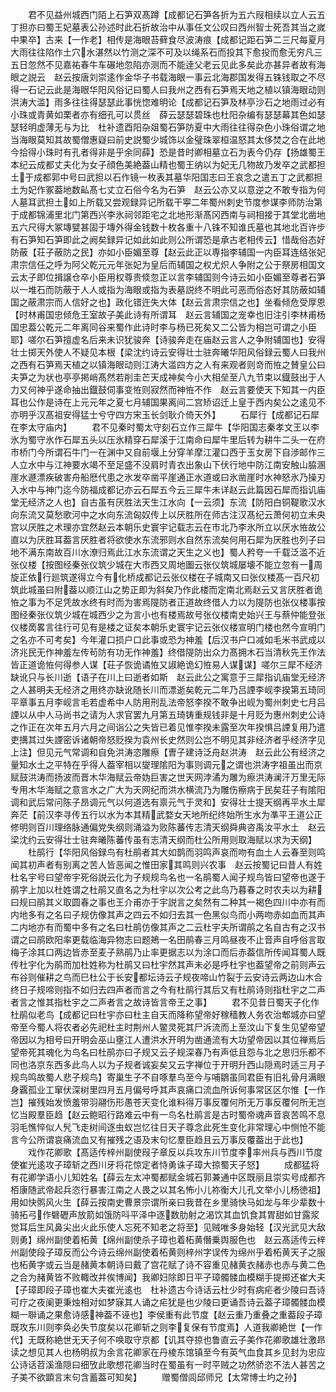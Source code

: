 <!-- { "loadSidebar": true } -->
　　君不见益州城西门陌上石笋双髙蹲【成都记石笋各折为五六叚相续以立人云五丁担亦曰蜀王妃墓表公孙述时此石折故治中从事任文公叹曰西州智士死吾其当之嵗中果卒】古来【一作老】相传是海眼苔藓食尽波涛痕【成都记距石笋二三尺每夏月大雨往往陷作土穴水湛然以竹测之深不可及以绳系石而投其下愈投而愈无穷凡三五日忽然不见嘉祐春牛车碾地忽陷亦测而不能逹父老云见此多矣此亦甚异者故有海眼之説云　赵云按唐刘崇逺作金华子书载海眼一事云北海郡国发得五铢钱取之不尽得一石记云此是海眼华阳风俗记曰蜀人曰我州之西有石笋焉天地之植以镇海眼动则洪涛大滥】雨多往往得瑟瑟此事恍惚难明论【成都记石笋及林亭沙石之地雨过必有小珠或青黄如栗者亦有细孔可以贯丝　薛云瑟瑟碧珠也杜阳杂编有瑟瑟幕其色如瑟瑟轻明虚薄无与为比　杜补遗酉阳杂爼蜀石笋防夏中大雨往往得杂色小珠俗谓之地当海眼莫知其故蜀僧惠嶷曰前史説蜀少城饰以金璧珠翠桓温怒其太侈焚之合在此地今拾得小珠时有孔者得非是乎余同薛】恐是昔时卿相墓立石为表今仍存【扬雄蜀王本纪云成都丈夫化为女子顔色美絶葢山精也蜀王纳以为妃无几物故乃发卒之武都担土于成都郭中号曰武担以石作镜一枚表其墓华阳国志曰王哀念之遣五丁之武都担土为妃作冢葢地数畆髙七丈立石俗今名为石笋　赵云公亦又以意逆之不敢专指为何人墓耳武担土如上所载又尝观録异记所载干寕二年蜀州刺史节度参谋李师防治第于成都锦浦里北门第西兴李氷祠邻距宅之北地形渐髙冈西南与祠相接于其堂北凿地五六尺得大冢塼甓甚固于塼外得金钱数十枚各重十八铢不知谁氏墓也其地北百许步有石笋知石笋即此之阙矣録异记如此如此则公所谓恐是承古老相传云】惜哉俗态好防蔽【荘子蔽防之民】亦如小臣媚至尊【赵云此正以専指李辅国一内臣耳连结张妃肃宗信任之呼为阿父乾元元年张妃为皇后而辅国之权尤炽人争附之公于祭房相国文云太子即位揖譲仓卒小臣用权尊贵倐忽正以言李辅国则今诗云如小臣媚至尊者石笋以一堆石而防蔽于人人或指为海眼或指为表墓説终不明此可恶而俗态好其防蔽如辅国之蔽肃宗而人信好之也】政化错迕失大体【赵云言肃宗信之也】坐看倾危受厚恩【时林甫国忠倾危王室故子美此诗有所谓耳　赵云言辅国之宠幸也旧注引李林甫杨国忠葢公乾元二年离同谷来蜀作此诗时李与杨已死矣又二公皆为相岂可谓之小臣耶】嗟尔石笋擅虚名后来未识犹骏奔【诗骏奔走在庙赵云言人之争附辅国也】安得壮士掷天外使人不疑见本根【梁沈约诗云安得壮士驻奔曦华阳风俗録云蜀人曰我州之西有石笋焉天植之以镇海眼动则江涛大滥四方之人有来观者则竒而恠之賛皇公曰夫笋之为状也亭亭掲峭髙然若削圭芒天成神矣今小大相垒至八九节束以鐡鼓出于人力又何神乎遂命抽出鐡鼓伺事变恠则寂然而神恠不作　赵云言要使天下知其一内臣耳也公作是诗在上元元年之夏七月辅国果离间二宫矫诏迁上皇于西内矣公之逺见不亦明乎汉髙祖安得猛士兮守四方宋玉长剑耿介倚天外】
　　石犀行【成都记石犀在李太守庙内】
　　君不见秦时蜀太守刻石立作三犀牛【华阳国志秦孝文王以李氷为蜀守氷作石犀五头以压氷精穿石犀溪于江南命曰犀牛里后转为耕牛二头一在府市桥门今所谓石牛门一在渊中又自前堰上分穿羊摩江灌口西于玉女房下自渉邮作三人立水中与江神要水竭不至足盛不没肩时青衣出象山下伏行地中防江南安触山脇溷崖水遯漂疾破害舟船厯代患之氷发卒凿平崖通正水道或曰氷凿崖时水神怒氷乃操刃入水中与神门迄今防福成都记亦云石犀五今云三犀牛未详赵云此篇因石犀而指讥庙堂无经济之人也】自古虽有厌胜法天生江水向【一云须】东流【防阳白铜鞮歌汉水向东流又莫愁歌河中之水向东流匈奴传上以厌胜所在师古注汉髙纪云萧何初立未央宫以厌胜之术理亦宜然赵云本朝乐史寰宇记载志云在市北乃李氷所立以厌水恠故公直以为厌胜耳葢言厌胜者将欲使水东流邪则水自然东流矣何用石犀为厌胜也列子曰地不满东南故百川水潦归焉此江水东流谓之天生之义也】蜀人矜夸一千载泛滥不近张仪楼【按图经秦张仪筑少城在大市西又周地圗云张仪筑城屡壊不能立忽有一周旋正依行廵筑遂得立今有化桥成都记云张仪楼在子城南又曰张仪楼髙一百尺初筑此城虽曰附葢以顺江山之势正即为斜矣乃作此楼而定南北焉赵云又言厌胜者诡恠之事为不足凭故水终有时而为害焉隄防者正道故终借人力以为隄防也张仪楼事按图经秦张仪筑少城在城西少之为言小也有楼焉故号张仪楼南史始兴王与蔡仲能登张仪楼啇畧言往行可见有是楼之证矣本朝乐史寰宇记云张仪楼宣明门楼也然今宣明门之名亦不可考矣】今年灌口损户口此事或恐为神羞【后汉书户口减如毛米书武成以济兆民无作神羞左传茍防有功无作神羞】终借隄防出众力髙拥木石当清秋先王作法皆正道诡恠何得参人谋【荘子恢诡谲恠又諔絶诡幻恠易人谋谋】嗟尔三犀不经济缺讹只与长川逝【语子在川上曰逝者如斯　赵云此公之寓意于三犀指讥庙堂无经济之人甚明夫无经济之用终亦缺讹随长川而漂逝矣乾元二年乃吕諲李岘李揆第五琦同平章事五月李岘言毛若虚希中人防用刑乱法帝怒李揆不敢争出岘为蜀州刺史七月吕諲以从中人马尚书之请为人求官罢九月第五琦铸重规钱非是十月贬为惠州刺史公诗之作正在次年五月六月之间诣公之失皆已着见惟李揆未露至次年揆惧吕諲复用乃遣吏搆其过失諲密诉诸朝帝怒贬揆为袁州长史然则公岂不明见其非经济者乎经济字见上注】但见元气常调和自免洪涛恣雕瘵【曺子建诗泛舟赵洪涛　赵云此公有经济之量知水土之平特在乎得人葢宰相以燮理隂阳为事则调元之谓也洪涛字祖虽出而京赋鼓洪涛而扬波而晋木华海赋云帝妫巨害之世天网浡潏为雕为瘵洪涛澜汗万里无际专用木华海赋之意言水之广大为天网纪而洪水横流乃为雕伤瘵病于民矣荘子有隂阳调和武后常问陈子昂调元气以何道选有禀元气于灵和】安得壮士提天纲再平水土犀奔茫【前汉李寻传五行以水为本其精武婺女天地所纪终始所生水为凖平王道公正修明则百川理络脉通偏党失纲则涌溢为败陈蕃传志清天纲舜典咨禹汝平水土　赵云梁沈约云安得壮士驻奔曦陈蕃传虽有志清天纲而杜公所用则取海赋以求为天纲】
　　杜鹃行【华阳风俗録鸟有杜鹃者其大如鹊而羽鸣声哀而吻有血土人云春至则鸣闻其初声者有别离之苦人皆恶闻之惟田家其鸣则兴农事　赵云按蜀记曰昔人有姓杜名宇号曰望帝宇死俗説云化为子规规鸟名也一名鹃蜀人闻子规鸟皆曰望帝也遂于鹃字上加以杜姓谓之杜鹃又直名之为杜宇以次公考之此鸟乃暮春之时农夫以为耕曰规曰鹃其义取圆春之事也王介甫亦于宇説言之矣然有二种其一褐色四川中亦有而内地多有之名曰子规仿像其声之四云不如归去其一色黑似鸟而小两吻赤如血而其声二内地亦有而蜀中多有之名曰杜鹃仿像其声之二云杜宇夫所谓鹃之名自古有之汉书谓之曰鹃欧阳率更载临海异物志曰题鴂一名田鹃春三月鸣昼夜不止音声自呼俗言取梅子涂其口两边皆赤至麦子熟鹃乃止率更据志以为涂口而后赤葢信所传闻耳蜀人既传杜宇化为鹃而加杜姓称为杜鹃又曰杜宇然其声未必是呼杜宇也葢望帝之前则声云布谷则催耕之鸟而巳杜公于长安都坛诗云子规夜啼山竹裂于云安诗云两边山木合终日子规啼则指不如归去四声者而言之今有杜鹃行其后又有杜鹃诗则指杜宇之二声者言之惟其指杜宇之二声者言之故诗皆言帝王之事】
　　君不见昔日蜀天子化作杜鹃似老鸟【成都记曰杜宇亦曰杜主自天而降称望帝好稼穑教人务农治郫城亦曰望帝至今蜀人将农者必先祀杜主时荆州人鳖灵死其尸泝流而上至汶山下复生见望帝望帝因以为相号曰开明会巫山壅江人遭洪水开明为凿通流有大功望帝因以其位禅焉后望帝死其魂化为鸟名曰杜鹃亦曰子规又云子规深春乃有声低且怨与北之思归乐都不同也洛京东西多此鸟人以为子规者诚妄矣又云字禅位于开明升西山隠焉时适三月子规鸟鸣故蜀人悲子规鸟】寄巢生子不自啄羣鸟至今与哺鶵虽同君臣有旧礼骨月满眼身覊孤业工窜伏深树里四月五月偏号呼其声哀痛口流血所诉何事常区区尔惟【一作岂】摧残始发愤羞带羽翮伤形愚苍天变化谁料得万事反覆何所无万事反覆何所无岂忆当殿羣臣趋【赵云鲍昭行路难云中有一鸟名杜鹃言是古时蜀帝魂声音哀苦鸣不息羽毛憔悴似人髠飞走树间逐虫蚁岂忆往日天子尊念此死生变化非常理心中恻怆不能言今公所谓哀痛流血又有摧残之语及末句忆羣臣趋且云万事反覆葢出于此也】
　　戏作花卿歌【髙适传梓州副使叚子章反以兵攻东川节度李率州兵与西川节度使崔光逺攻子璋斩之西川牙将花惊定者恃勇诛子璋大掠蜀天子怒】
　　成都猛将有花卿学语小儿知姓名【薛云左太冲蜀都赋金城石郭兼通中区既丽且崇实号成都齐栢康随武帝起兵恣行暴害江南之人畏之以其名怖小儿祢衡大儿孔文举小儿杨徳祖】用如快鹘风火生【薛云按南史曹景宗谓所亲曰我昔在乡里骑快马如龙与年少辈数十骑拓弓作礕礰声放箭如饿防呌平泽中逐数肋射之渴饮其血饥食其胃甜如甘露浆觉耳后生风鼻尖出火此乐使人忘死不知老之将至】见贼唯多身始轻【汉光武见大敌则勇】绵州副使着柘黄【绵州副使杀子璋也着柘黄僭乗舆服色也　赵云髙适传云梓州副使段子璋反而公今诗云绵州副使着柘黄则梓州字误传为绵州乎着柘黄天子之服也柘黄字或云当是赭黄本朝诗曰戴了宫花赋了诗不容重见赭黄衣赭赤也赤与黄二色之合为赭黄皆不败輙改并俟博闻】我卿妇除即日平子璋髑髅血模糊手提掷还崔大夫【子璋即段子璋也崔大夫崔光逺也　杜补遗古今诗话云杜少时有病疟者少陵曰吾诗可疗之夜阑更秉烛相对如梦寐其人诵之疟犹是也少陵曰更诵吾诗云葢子璋髑髅血模糊一聨诵之果愈诗感神葢不诬也】李侯重有此节度【赵云重乃重叠之重葢段子璋既攻东川则李奂必失节度矣以花卿斩之则李复保有节度焉】人道我卿絶世【一作代】无既称絶世无天子何不唤取守京都【讥其夺掠也鲁直云子美作花卿歌雄壮激昻读之想见其人也杨明叔为余言花卿家在丹棱东馆镇至今有英气血食其乡见封为忠应公诗话苕溪渔隠曰细攷此歌想花卿当时在蜀虽有一时平贼之功然骄恣不法人甚苦之子美不欲顕言末句含蓄葢可知矣】
　　赠蜀僧闾邱师兄【太常博士圴之孙】
